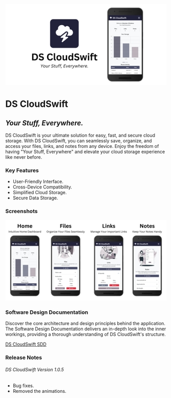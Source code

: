 ![DS CloudSwift](./public/images/readme/readme-banner.png)

# DS CloudSwift

## _Your Stuff, Everywhere._

DS CloudSwift is your ultimate solution for easy, fast, and secure cloud storage. With DS CloudSwift, you can seamlessly save, organize, and access your files, links, and notes from any device. Enjoy the freedom of having "Your Stuff, Everywhere" and elevate your cloud storage experience like never before.

### Key Features

- User-Friendly Interface.
- Cross-Device Compatibility.
- Simplified Cloud Storage.
- Secure Data Storage.

### Screenshots

![DS CloudSwift Screenshots](./public/images/readme/readme-screenshots.png)

### Software Design Documentation

Discover the core architecture and design principles behind the application. The Software Design Documentation delivers an in-depth look into the inner workings, providing a thorough understanding of DS CloudSwift's structure.

[DS CloudSwift SDD](https://1drv.ms/f/s!Ailusu2OkHmZhokEaACA3ipBIubgvQ?e=7aQwSP)

### Release Notes

###### DS CloudSwift Version 1.0.5

- Bug fixes.
- Removed the animations.
